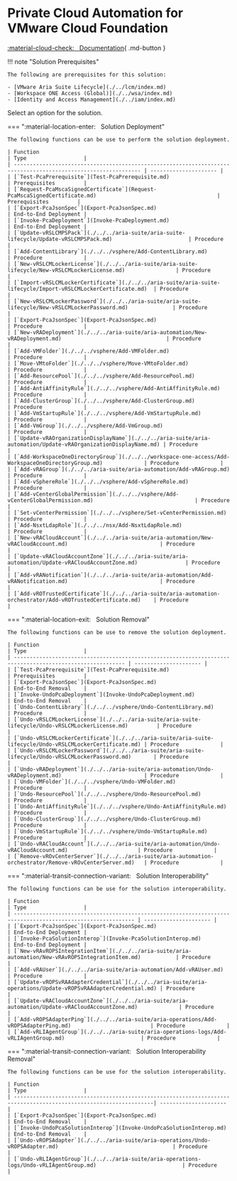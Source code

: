 # Private Cloud Automation for VMware Cloud Foundation

[:material-cloud-check: &nbsp; Documentation][solution]{ .md-button }

!!! note "Solution Prerequisites"

    The following are prerequisites for this solution:

    - [VMware Aria Suite Lifecycle](./../lcm/index.md)
    - [Workspace ONE Access (Global)](./../wsa/index.md)
    - [Identity and Access Management](./../iam/index.md)
  
Select an option for the solution.

=== ":material-location-enter: &nbsp; Solution Deployment"

    The following functions can be use to perform the solution deployment.

    | Function                                                                                                       | Type                  |
    | -------------------------------------------------------------------------------------------------------------- | --------------------- |
    | [`Test-PcaPrerequisite`](Test-PcaPrerequisite.md)                                                              | Prerequisites         |
    | [`Request-PcaMscaSignedCertificate`](Request-PcaMscaSignedCertificate.md)                                      | Prerequisites         |
    | [`Export-PcaJsonSpec`](Export-PcaJsonSpec.md)                                                                  | End-to-End Deployment |
    | [`Invoke-PcaDeployment`](Invoke-PcaDeployment.md)                                                              | End-to-End Deployment |
    | [`Update-vRSLCMPSPack`](./../../aria-suite/aria-suite-lifecycle/Update-vRSLCMPSPack.md)                        | Procedure             |
    | [`Add-ContentLibrary`](./../../vsphere/Add-ContentLibrary.md)                                                  | Procedure             |
    | [`New-vRSLCMLockerLicense`](./../../aria-suite/aria-suite-lifecycle/New-vRSLCMLockerLicense.md)                | Procedure             |
    | [`Import-vRSLCMLockerCertificate`](./../../aria-suite/aria-suite-lifecycle/Import-vRSLCMLockerCertificate.md)  | Procedure             |
    | [`New-vRSLCMLockerPassword`](./../../aria-suite/aria-suite-lifecycle/New-vRSLCMLockerPassword.md)              | Procedure             |
    | [`Export-PcaJsonSpec`](Export-PcaJsonSpec.md)                                                                  | Procedure             |
    | [`New-vRADeployment`](./../../aria-suite/aria-automation/New-vRADeployment.md)                                 | Procedure             |
    | [`Add-VMFolder`](./../../vsphere/Add-VMFolder.md)                                                              | Procedure             |
    | [`Move-VMtoFolder`](./../../vsphere/Move-VMtoFolder.md)                                                        | Procedure             |
    | [`Add-ResourcePool`](./../../vsphere/Add-ResourcePool.md)                                                      | Procedure             |
    | [`Add-AntiAffinityRule`](./../../vsphere/Add-AntiAffinityRule.md)                                              | Procedure             |
    | [`Add-ClusterGroup`](./../../vsphere/Add-ClusterGroup.md)                                                      | Procedure             |
    | [`Add-VmStartupRule`](./../../vsphere/Add-VmStartupRule.md)                                                    | Procedure             |
    | [`Add-VmGroup`](./../../vsphere/Add-VmGroup.md)                                                                | Procedure             |
    | [`Update-vRAOrganizationDisplayName`](./../../aria-suite/aria-automation/Update-vRAOrganizationDisplayName.md) | Procedure             |
    | [`Add-WorkspaceOneDirectoryGroup`](./../../workspace-one-access/Add-WorkspaceOneDirectoryGroup.md)             | Procedure             |
    | [`Add-vRAGroup`](./../../aria-suite/aria-automation/Add-vRAGroup.md)                                           | Procedure             |
    | [`Add-vSphereRole`](./../../vsphere/Add-vSphereRole.md)                                                        | Procedure             |
    | [`Add-vCenterGlobalPermission`](./../../vsphere/Add-vCenterGlobalPermission.md)                                | Procedure             |
    | [`Set-vCenterPermission`](./../../vsphere/Set-vCenterPermission.md)                                            | Procedure             |
    | [`Add-NsxtLdapRole`](./../../nsx/Add-NsxtLdapRole.md)                                                          | Procedure             |
    | [`New-vRACloudAccount`](./../../aria-suite/aria-automation/New-vRACloudAccount.md)                             | Procedure             |
    | [`Update-vRACloudAccountZone`](./../../aria-suite/aria-automation/Update-vRACloudAccountZone.md)               | Procedure             |
    | [`Add-vRANotification`](./../../aria-suite/aria-automation/Add-vRANotification.md)                             | Procedure             |
    | [`Add-vROTrustedCertificate`](./../../aria-suite/aria-automation-orchestrator/Add-vROTrustedCertificate.md)    | Procedure             |

=== ":material-location-exit: &nbsp; Solution Removal"

    The following functions can be use to remove the solution deployment.

    | Function                                                                                                  | Type                  |
    | --------------------------------------------------------------------------------------------------------- | --------------------- |
    | [`Test-PcaPrerequisite`](Test-PcaPrerequisite.md)                                                         | Prerequisites         |
    | [`Export-PcaJsonSpec`](Export-PcaJsonSpec.md)                                                             | End-to-End Removal    |
    | [`Invoke-UndoPcaDeployment`](Invoke-UndoPcaDeployment.md)                                                 | End-to-End Removal    |
    | [`Undo-ContentLibrary`](./../../vsphere/Undo-ContentLibrary.md)                                           | Procedure             |
    | [`Undo-vRSLCMLockerLicense`](./../../aria-suite/aria-suite-lifecycle/Undo-vRSLCMLockerLicense.md)         | Procedure             |
    | [`Undo-vRSLCMLockerCertificate`](./../../aria-suite/aria-suite-lifecycle/Undo-vRSLCMLockerCertificate.md) | Procedure             |
    | [`Undo-vRSLCMLockerPassword`](./../../aria-suite/aria-suite-lifecycle/Undo-vRSLCMLockerPassword.md)       | Procedure             |
    | [`Undo-vRADeployment`](./../../aria-suite/aria-automation/Undo-vRADeployment.md)                          | Procedure             |
    | [`Undo-VMFolder`](./../../vsphere/Undo-VMFolder.md)                                                       | Procedure             |
    | [`Undo-ResourcePool`](./../../vsphere/Undo-ResourcePool.md)                                               | Procedure             |
    | [`Undo-AntiAffinityRule`](./../../vsphere/Undo-AntiAffinityRule.md)                                       | Procedure             |
    | [`Undo-ClusterGroup`](./../../vsphere/Undo-ClusterGroup.md)                                               | Procedure             |
    | [`Undo-VmStartupRule`](./../../vsphere/Undo-VmStartupRule.md)                                             | Procedure             |
    | [`Undo-vRACloudAccount`](./../../aria-suite/aria-automation/Undo-vRACloudAccount.md)                      | Procedure             |
    | [`Remove-vROvCenterServer`](./../../aria-suite/aria-automation-orchestrator/Remove-vROvCenterServer.md)   | Procedure             |

=== ":material-transit-connection-variant: &nbsp; Solution Interoperability"

    The following functions can be use for the solution interoperability.

    | Function                                                                                                     | Type                  |
    | ------------------------------------------------------------------------------------------------------------ | --------------------- |
    | [`Export-PcaJsonSpec`](Export-PcaJsonSpec.md)                                                                | End-to-End Deployment |
    | [`Invoke-PcaSolutionInterop`](Invoke-PcaSolutionInterop.md)                                                  | End-to-End Deployment |
    | [`New-vRAvROPSIntegrationItem`](./../../aria-suite/aria-automation/New-vRAvROPSIntegrationItem.md)           | Procedure             |
    | [`Add-vRAUser`](./../../aria-suite/aria-automation/Add-vRAUser.md)                                           | Procedure             |
    | [`Update-vROPSvRAAdapterCredential`](./../../aria-suite/aria-operations/Update-vROPSvRAAdapterCredential.md) | Procedure             |
    | [`Update-vRACloudAccountZone`](./../../aria-suite/aria-automation/Update-vRACloudAccountZone.md)             | Procedure             |
    | [`Add-vROPSAdapterPing`](./../../aria-suite/aria-operations/Add-vROPSAdapterPing.md)                         | Procedure             |
    | [`Add-vRLIAgentGroup`](./../../aria-suite/aria-operations-logs/Add-vRLIAgentGroup.md)                        | Procedure             |

=== ":material-transit-connection-variant: &nbsp; Solution Interoperability Removal"

    The following functions can be use for the solution interoperability.

    | Function                                                                                                          | Type                  |
    | ------------------------------------------------------------------------------------------------------------------| --------------------- |
    | [`Export-PcaJsonSpec`](Export-PcaJsonSpec.md)                                                                     | End-to-End Removal    |
    | [`Invoke-UndoPcaSolutionInterop`](Invoke-UndoPcaSolutionInterop.md)                                               | End-to-End Removal    |
    | [`Undo-vROPSAdapter`](./../../aria-suite/aria-operations/Undo-vROPSAdapter.md)                                    | Procedure             |
    | [`Undo-vRLIAgentGroup`](./../../aria-suite/aria-operations-logs/Undo-vRLIAgentGroup.md)                           | Procedure             |

[solution]: https://docs.vmware.com/en/VMware-Cloud-Foundation/services/vcf-private-cloud-automation-v1/GUID-33896484-4331-46F1-8875-B487BBEDCE05.html
